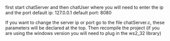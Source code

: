 first start chatServer and then chatUser where you will need to enter the ip and the port
default ip: 127.0.0.1
default port: 8080

If you want to change the server ip or port go to the file chatServer.c,
these parameters will be declared at the top. 
Then recompile the project (if you are using the windows version you will need to plug in the ws2_32 library)

